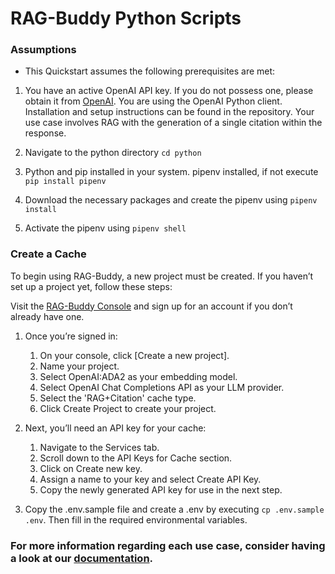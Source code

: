 # RAG-Buddy Python Scripts

### Assumptions
- This Quickstart assumes the following prerequisites are met:

1. You have an active OpenAI API key. If you do not possess one, please obtain it from [OpenAI]('https://platform.openai.com/api-keys').
You are using the OpenAI Python client. Installation and setup instructions can be found in the repository.
Your use case involves RAG with the generation of a single citation within the response.

2. Navigate to the python directory `cd python`

3. Python and pip installed in your system.
pipenv installed, if not execute `pip install pipenv`

4. Download the necessary packages and create the pipenv using `pipenv install`

5. Activate the pipenv using `pipenv shell`

### Create a Cache
To begin using RAG-Buddy, a new project must be created. If you haven’t set up a project yet, follow these steps:

Visit the [RAG-Buddy Console]('https://www.ragbuddy.ai/') and sign up for an account if you don’t already have one.

 1. Once you’re signed in:

    1. On your console, click [Create a new project].
    2. Name your project.
    3. Select OpenAI:ADA2 as your embedding model.
    4. Select OpenAI Chat Completions API as your LLM provider.
    5. Select the 'RAG+Citation' cache type.
    6. Click Create Project to create your project.

2. Next, you’ll need an API key for your cache:

    1. Navigate to the Services tab.
    2. Scroll down to the API Keys for Cache section.
    3. Click on Create new key.
    4. Assign a name to your key and select Create API Key.
    5. Copy the newly generated API key for use in the next step.

3. Copy the .env.sample file and create a .env by executing `cp .env.sample .env`.
Then fill in the required environmental variables.

### For more information regarding each use case, consider having a look at our [documentation]('https://helviaai.mintlify.app/introduction').